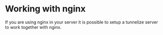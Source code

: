 # Working with nginx

If you are using nginx in your server it is possible to setup a tunnelize server to work together with nginx.